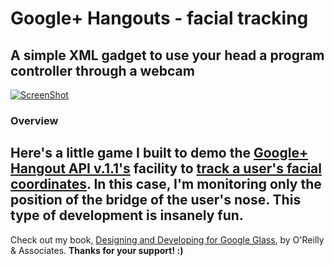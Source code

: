 # Google+ Hangouts - facial tracking
## A simple XML gadget to use your head a program controller through a webcam

[![ScreenShot](http://img.youtube.com/vi/hSCKyc4rj28/0.jpg)](http://youtu.be/hSCKyc4rj28)

### Overview
Here's a little game I built to demo the [Google+ Hangout API v.1.1's](https://developers.google.com/+/hangouts/api/) facility to [track a user's facial coordinates](https://developers.google.com/+/hangouts/api/gapi.hangout.av.effects). In this case, I'm monitoring only the position of the bridge of the user's nose. This type of development is insanely fun.
---

Check out my book, [Designing and Developing for Google Glass](http://www.amazon.com/Designing-Developing-Google-Glass-Differently/dp/1491946458), by O'Reilly & Associates. **Thanks for your support! :)**